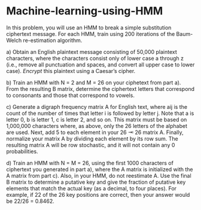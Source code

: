 # Machine-learning-using-HMM

In this problem, you will use an HMM to break a simple substitution
ciphertext message. For each HMM, train using 200 iterations of the
Baum-Welch re-estimation algorithm.

a) Obtain an English plaintext message consisting of 50,000 plaintext
characters, where the characters consist only of lower case a through z
(i.e., remove all punctuation and spaces, and convert all upper case
to lower case). <i>Encrypt</i> this plaintext using a Caesar’s cipher.

b) Train an HMM with N = 2 and M = 26 on your ciphetext from
part a). From the resulting B matrix, determine the ciphertext
letters that correspond to consonants and those that correspond to
vowels.

c) Generate a digraph frequency matrix A for English text, where aij is
the count of the number of times that letter i is followed by letter j.
Note that a is letter 0, b is letter 1, c is letter 2, and so on. This
matrix must be based on 1,000,000 characters where, as above, only
the 26 letters of the alphabet are used. Next, add 5 to each element
in your 26 ⇥ 26 matrix A. Finally, normalize your matrix A by
dividing each element by its row sum. The resulting matrix A will
be row stochastic, and it will not contain any 0 probabilities.

d) Train an HMM with N = M = 26, using the first 1000 characters of
ciphertext you generated in part a), where the A matrix is initialized
with the A matrix from part c). Also, in your HMM, do not reestimate
A. Use the final B matrix to determine a putative key
and give the fraction of putative key elements that match the actual
key (as a decimal, to four places). For example, if 22 of the 26 key
positions are correct, then your answer would be 22/26 = 0.8462.

